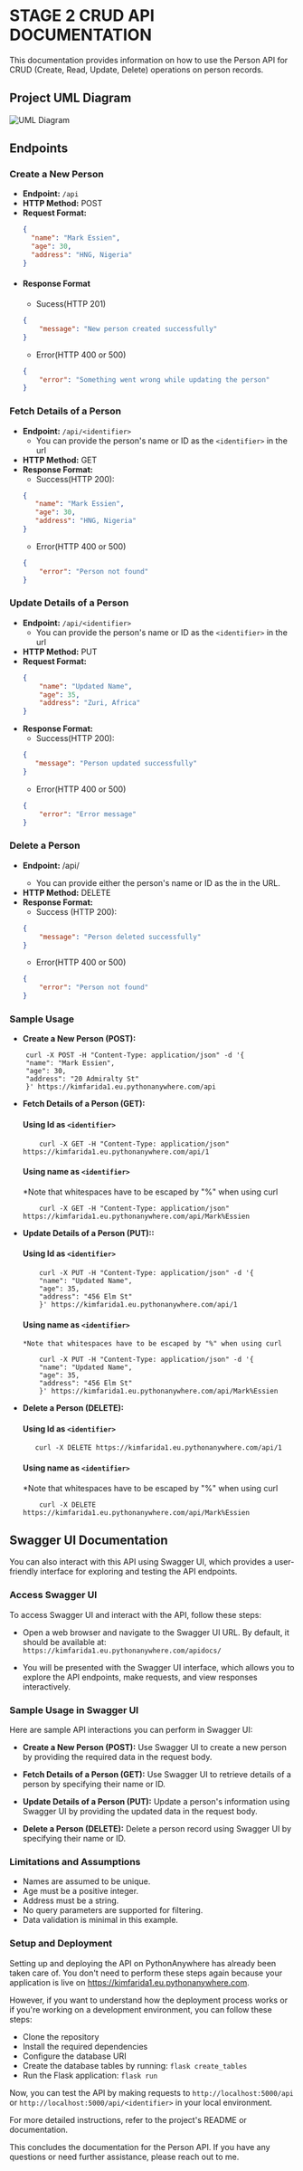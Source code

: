 # STAGE 2 CRUD API DOCUMENTATION

This documentation provides information on how to use the Person API for CRUD (Create, Read, Update, Delete) operations on person records.

## Project UML Diagram

![UML Diagram](UML%20Diagram.png)

## Endpoints

### Create a New Person
- **Endpoint:** `/api`
- **HTTP Method:** POST
- **Request Format:**
  ```json
  {
    "name": "Mark Essien",
    "age": 30,
    "address": "HNG, Nigeria"
  }
  ```
- #### Response Format
    - Sucess(HTTP 201)
    ```json
    {
        "message": "New person created successfully"
    }
    ```
    - Error(HTTP 400 or 500)
    ```json
    {
        "error": "Something went wrong while updating the person"
    }
    ```
### Fetch Details of a Person
- **Endpoint:** `/api/<identifier>`
    - You can provide the person's name or ID as the `<identifier>` in the url
- **HTTP Method:** GET
- **Response Format:**
    - Success(HTTP 200):
     ```json
    {
        "name": "Mark Essien",
        "age": 30,
        "address": "HNG, Nigeria"
    }
    ```
    - Error(HTTP 400 or 500)
    ```json
    {
        "error": "Person not found"
    }
    ```

### Update Details of a Person
- **Endpoint:** `/api/<identifier>`
    - You can provide the person's name or ID as the `<identifier>` in the url
- **HTTP Method:** PUT
- **Request Format:**
    ```json
    {
        "name": "Updated Name",
        "age": 35,
        "address": "Zuri, Africa"
    }
    ```
- **Response Format:**
    - Success(HTTP 200):
     ```json
     {
        "message": "Person updated successfully"
    }
    ```
    - Error(HTTP 400 or 500)
    ```json
    {
        "error": "Error message"
    }

    ```
### Delete a Person
- **Endpoint:** /api/<identifier>
    - You can provide either the person's name or ID as the <identifier> in the URL.
- **HTTP Method:** DELETE
- **Response Format:**
    - Success (HTTP 200):
    ```json
    {
        "message": "Person deleted successfully"
    }

    ```
    - Error(HTTP 400 or 500)
    ```json
    {
        "error": "Person not found"
    }

    ```
### Sample Usage
- **Create a New Person (POST):**
```
    curl -X POST -H "Content-Type: application/json" -d '{
    "name": "Mark Essien",
    "age": 30,
    "address": "20 Admiralty St"
    }' https://kimfarida1.eu.pythonanywhere.com/api    
```
- **Fetch Details of a Person (GET):**
    #### Using Id as `<identifier>`
  ```
      curl -X GET -H "Content-Type: application/json" https://kimfarida1.eu.pythonanywhere.com/api/1
  ```
    #### Using name as `<identifier>`
    *Note that whitespaces have to be escaped by "%" when using curl
  ```
      curl -X GET -H "Content-Type: application/json" https://kimfarida1.eu.pythonanywhere.com/api/Mark%Essien
  
  ```

- **Update Details of a Person (PUT)::**
    #### Using Id as `<identifier>`
    ```
        curl -X PUT -H "Content-Type: application/json" -d '{
        "name": "Updated Name",
        "age": 35,
        "address": "456 Elm St"
        }' https://kimfarida1.eu.pythonanywhere.com/api/1
    ```
    
   #### Using name as `<identifier>`
      *Note that whitespaces have to be escaped by "%" when using curl
    ```
        curl -X PUT -H "Content-Type: application/json" -d '{
        "name": "Updated Name",
        "age": 35,
        "address": "456 Elm St"
        }' https://kimfarida1.eu.pythonanywhere.com/api/Mark%Essien
    ```

- **Delete a Person (DELETE):**
  #### Using Id as `<identifier>`
  ```
     curl -X DELETE https://kimfarida1.eu.pythonanywhere.com/api/1
  ```
   #### Using name as `<identifier>`
    *Note that whitespaces have to be escaped by "%" when using curl
  ```
      curl -X DELETE https://kimfarida1.eu.pythonanywhere.com/api/Mark%Essien
  ```

## Swagger UI Documentation

You can also interact with this API using Swagger UI, which provides a user-friendly interface for exploring and testing the API endpoints.

### Access Swagger UI

To access Swagger UI and interact with the API, follow these steps:

*  Open a web browser and navigate to the Swagger UI URL. By default, it should be available at: `https://kimfarida1.eu.pythonanywhere.com/apidocs/`

* You will be presented with the Swagger UI interface, which allows you to explore the API endpoints, make requests, and view responses interactively.

### Sample Usage in Swagger UI

Here are sample API interactions you can perform in Swagger UI:

- **Create a New Person (POST):** Use Swagger UI to create a new person by providing the required data in the request body.

- **Fetch Details of a Person (GET):** Use Swagger UI to retrieve details of a person by specifying their name or ID.

- **Update Details of a Person (PUT):** Update a person's information using Swagger UI by providing the updated data in the request body.

- **Delete a Person (DELETE):** Delete a person record using Swagger UI by specifying their name or ID.

### Limitations and Assumptions
- Names are assumed to be unique.
- Age must be a positive integer.
- Address must be a string.
- No query parameters are supported for filtering.
- Data validation is minimal in this example.

### Setup and Deployment
Setting up and deploying the API on PythonAnywhere has already been taken care of. You don't need to perform these steps again because your application is live on https://kimfarida1.eu.pythonanywhere.com.

However, if you want to understand how the deployment process works or if you're working on a development environment, you can follow these steps:

* Clone the repository
* Install the required dependencies 
* Configure the database URI 
* Create the database tables by running: `flask create_tables`
* Run the Flask application: `flask run`

Now, you can test the API by making requests to `http://localhost:5000/api` or `http://localhost:5000/api/<identifier>` in your local environment.

For more detailed instructions, refer to the project's README or documentation.

This concludes the documentation for the Person API. If you have any questions or need further assistance, please reach out to me.
